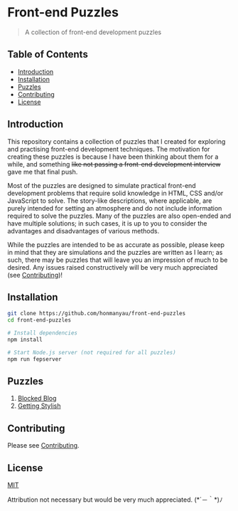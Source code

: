 # Front-end Puzzles

> A collection of front-end development puzzles

## Table of Contents

* [Introduction](#introduction)
* [Installation](#installation)
* [Puzzles](#puzzles)
* [Contributing](#contributing)
* [License](#license)

## Introduction

This repository contains a collection of puzzles that I created for exploring and practising front-end development techniques. The motivation for creating these puzzles is because I have been thinking about them for a while, and something  ~~like not passing a front-end development interview~~ gave me that final push.

Most of the puzzles are designed to simulate practical front-end development problems that require solid knowledge in HTML, CSS and/or JavaScript to solve. The story-like descriptions, where applicable, are purely intended for setting an atmosphere and do not include information required to solve the puzzles. Many of the puzzles are also open-ended and have multiple solutions; in such cases, it is up to you to consider the advantages and disadvantages of various methods.

While the puzzles are intended to be as accurate as possible, please keep in mind that they are simulations and the puzzles are written as I learn; as such, there may be puzzles that will leave you an impression of much to be desired. Any issues raised constructively will be very much appreciated (see [Contributing](https://github.com/honmanyau/front-end-puzzles/blob/master/CONTRIBUTING.md))!

## Installation

```sh
git clone https://github.com/honmanyau/front-end-puzzles
cd front-end-puzzles

# Install dependencies
npm install

# Start Node.js server (not required for all puzzles)
npm run fepserver
```

## Puzzles

1. [Blocked Blog](https://github.com/honmanyau/front-end-puzzles/tree/master/src/puzzles/001-blocked-blog)
2. [Getting Stylish](https://github.com/honmanyau/front-end-puzzles/tree/master/src/puzzles/002-getting-stylish)

## Contributing

Please see [Contributing](https://github.com/honmanyau/front-end-puzzles/blob/master/CONTRIBUTING.md).

## License

[MIT](https://github.com/honmanyau/front-end-puzzles/blob/master/LICENSE.md)

Attribution not necessary but would be very much appreciated. (\*´－｀\*)ﾉ

